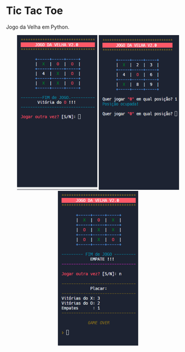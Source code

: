 # Tic Tac Toe
 Jogo da Velha em Python.

<div align="center">
  <img src="preview1.png" width="220px" height="424px">
  <img src="preview2.png" width="220px" height="424px">
  <img src="preview3.png" width="220px" height="424px">
</div>
